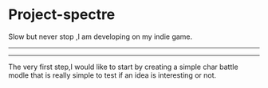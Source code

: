 # Project-spectre
Slow but never stop ,I am developing on my indie game. 
************************************************************************
************************************************************************
The very first step,I would like to start by creating a simple char battle
modle that is really simple to test if an idea is interesting or not.
